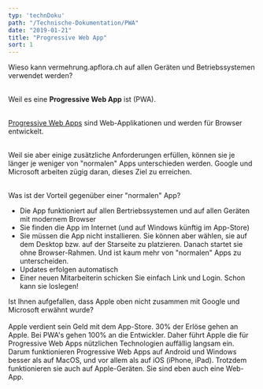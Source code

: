```yaml
---
typ: 'technDoku'
path: "/Technische-Dokumentation/PWA"
date: "2019-01-21"
title: "Progressive Web App"
sort: 1
---
```


Wieso kann vermehrung.apflora.ch auf allen Geräten und Betriebssystemen verwendet werden?<br/><br/>

Weil es eine **Progressive Web App** ist (PWA).<br/><br/>

[Progressive Web Apps](https://developers.google.com/web/progressive-web-apps) sind Web-Applikationen und werden für Browser entwickelt.<br/><br/>

Weil sie aber einige zusätzliche Anforderungen erfüllen, können sie je länger je weniger von "normalen" Apps unterschieden werden. Google und Microsoft arbeiten zügig daran, dieses Ziel zu erreichen.<br/><br/>

Was ist der Vorteil gegenüber einer "normalen" App?
- Die App funktioniert auf allen Bertriebssystemen und auf allen Geräten mit modernem Browser
- Sie finden die App im Internet (und auf Windows künftig im App-Store)
- Sie müssen die App nicht installieren. Sie können aber wählen, sie auf dem Desktop bzw. auf der Starseite zu platzieren. Danach startet sie ohne Browser-Rahmen. Und ist kaum mehr von "normalen" Apps zu unterscheiden.
- Updates erfolgen automatisch
- Einer neuen Mitarbeiterin schicken Sie einfach Link und Login. Schon kann sie loslegen!

Ist Ihnen aufgefallen, dass Apple oben nicht zusammen mit Google und Microsoft erwähnt wurde?<br/><br/>
Apple verdient sein Geld mit dem App-Store. 30% der Erlöse gehen an Apple. Bei PWA's gehen 100% an die Entwickler. Daher führt Apple die für Progressive Web Apps nützlichen Technologien auffällig langsam ein. Darum funktionieren Progressive Web Apps auf Android und Windows besser als auf MacOS, und vor allem als auf iOS (iPhone, iPad). Trotzdem funktionieren sie auch auf Apple-Geräten. Sie sind eben auch eine Web-App.